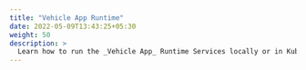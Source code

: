 ```yaml
---
title: "Vehicle App Runtime"
date: 2022-05-09T13:43:25+05:30
weight: 50
description: >
  Learn how to run the _Vehicle App_ Runtime Services locally or in Kubernetes.
---
```

